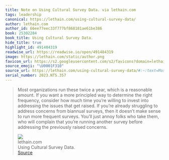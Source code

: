 ```yaml
---
title: Note on Using Cultural Survey Data. via lethain.com
tags: leadership
canonical: https://lethain.com/using-cultural-survey-data/
author: lethain.com
author_id: 66ee77eec33f777bf868181ae61be386
book: 25302284
book_title: Using Cultural Survey Data.
hide_title: true
highlight_id: 491484319
readwise_url: https://readwise.io/open/491484319
image: https://lethain.com/static/author.png
favicon_url: https://s2.googleusercontent.com/s2/favicons?domain=lethain.com
source_emoji: "\U0001F310"
source_url: https://lethain.com/using-cultural-survey-data/#:~:text=Most%20organizations%20run,previously%20raised%20concerns.
serial_number: 2023.NTS.357
---
```

> Most organizations run these twice a year, which is a reasonable amount. If you want a more principled way to determine the right frequency, consider how much time you’re willing to invest into addressing the issues that get raised. If you’re already struggling to address concerns from biannual surveys, then it doesn’t make sense to run more frequent surveys. You’ll just annoy folks who take them, who will complain that you’re running another survey before addressing the previously raised concerns.
> <div class="quoteback-footer"><div class="quoteback-avatar"><img class="mini-favicon" src="https://s2.googleusercontent.com/s2/favicons?domain=lethain.com"></div><div class="quoteback-metadata"><div class="metadata-inner"><span style="display:none">FROM:</span><div aria-label="lethain.com" class="quoteback-author"> lethain.com</div><div aria-label="Using Cultural Survey Data." class="quoteback-title"> Using Cultural Survey Data.</div></div></div><div class="quoteback-backlink"><a target="_blank" aria-label="go to the full text of this quotation" rel="noopener" href="https://lethain.com/using-cultural-survey-data/#:~:text=Most%20organizations%20run,previously%20raised%20concerns." class="quoteback-arrow"> Source</a></div></div>